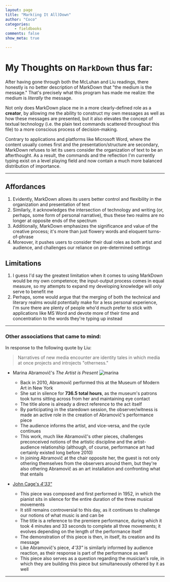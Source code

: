 ```yaml
---
layout: page  
title: "Mark(ing It All)Down"  
author: "Coco"  
categories:  
    - fieldbooks  
comments: false  
show_meta: true

---
```


# My Thoughts on `MarkDown` thus far:

After having gone through both the McLuhan and Liu readings, there honestly is no better description of MarkDown that "the medium is the message." That's precisely what this program has made me realize: the medium is *literally* the message.

Not only does MarkDown place me in a more clearly-defined role as a **creator**, by allowing me the ability to construct my own messages as well as how these messages are presented, but it also elevates the concept of textual technology (i.e. the plain text commands scattered throughout this file) to a more conscious process of decision-making.

Contrary to applications and platforms like Microsoft Word, where the content usually comes first and the presentation/structure are secondary, MarkDown refuses to let its users consider the organization of text to be an afterthought. As a result, the commands and the reflection I'm currently typing exist on a level playing field and now contain a much more balanced distribution of importance.

---
## Affordances

1. Evidently, MarkDown allows its users better control and flexibility in the organization and presentation of text
2. Similarly, it acknowledges the intersection of technology and writing (or, perhaps, some form of personal narrative), thus these two realms are no longer at opposite ends of the spectrum
3. Additionally, MarkDown emphasizes the significance and value of the creative process; it's more than just flowery words and eloquent turns-of-phrase
4. Moreover, it pushes users to consider their dual roles as both artist and audience, and challenges our reliance on pre-determined settings

## Limitations

1. I guess I'd say the greatest limitation when it comes to using MarkDown would be my own competence; the input-output process comes in equal measure, so my attempts to expand my developing knowledge will only serve to benefit me
2. Perhaps, some would argue that the merging of both the technical and literary realms would potentially make for a less personal experience, I'm sure there are plenty of people who'd much prefer to stick with applications like MS Word and devote more of their time and concentration to the words they're typing up instead

---
### Other associations that came to mind:

In response to the following quote by Liu:
> Narratives of new media encounter are identity tales in which media at once projects and introjects "otherness."

+ Marina Abramovič's *The Artist is Present*
	![marina](https://i.pinimg.com/originals/07/d5/d8/07d5d89341a100a1181aca8871264d3b.jpg)

	+ Back in 2010, Abramovič performed this at the Museum of Modern Art in New York
	+ She sat in silence for **736.5 total hours**, as the museum's patrons took turns sitting across from her and maintaining eye contact
	+ The title alone is already a direct reference to the act itself
	+ By participating in the staredown session, the observer/witness is made an active role in the creation of Abramovič's performance piece
	+ The audience informs the artist, and vice-versa, and the cycle continues
	+ This work, much like Abramovič's other pieces, challenges preconceived notions of the artistic discipline and the artist-audience relationship (although, of course, performance art had certainly existed long before 2010)
	+ In joining Abramovič at the chair opposite her, the guest is not only othering themselves from the observers around them, but they're also othering Abramovič as an art installation and confronting what that entails

+ [John Cage's *4'33"*](https://www.youtube.com/watch?v=JTEFKFiXSx4)
	+ This piece was composed and first performed in 1952, in which the pianist sits in silence for the entire duration of the three musical movements
	+ It still remains controversial to this day, as it continues to challenge our notions of what music is and can be
	+ The title is a reference to the premiere performance, during which it took 4 minutes and 33 seconds to complete all three movements; it evolves depending on the length of the performance itself
	+ The demonstration of this piece is then, in itself, its creation and its message
	+ Like Abramovič's piece, *4'33"* is similarly informed by audience reaction, as their response is part of the performance as well
	+ This piece also serves as a question regarding the musician's role, in which they are building this piece but simultaneously othered by it as well

---
	

